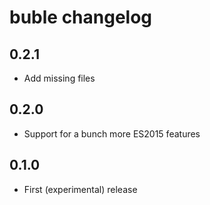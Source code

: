 # buble changelog

## 0.2.1

* Add missing files

## 0.2.0

* Support for a bunch more ES2015 features

## 0.1.0

* First (experimental) release
